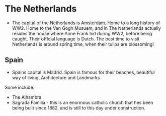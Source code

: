 
# The Netherlands

- The capital of the Netherlands is Amsterdam. Home to a long history of WW2. Home to the Van Gogh Musuem, and in The Netherlands actually resides the house where Anne Frank hid during WW2, before being caught. Their official language is Dutch. The best time to visit Netherlands is around spring time, when their tulips are blossoming! 


## Spain

- Spains capital is Madrid. Spain is famous for their beaches, beautiful way of living, Architecture and Landmarks. 

Some include:
- The Alhambra
- Sagrada Familia - this is an enormous catholic church that hes been being built since 1882, and is still to this day under construction. 